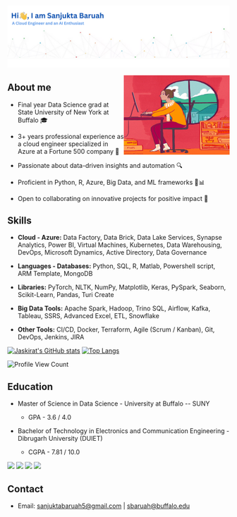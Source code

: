 <!-- ### Hi there 👋, I am Sanjukta Baruah.

I'm a passionate Data Science grad with a strong cloud engineering background. Excited about data-driven insights and automation. Proficient in Python, R, Azure, and various ML frameworks. Skilled in regression, classification, clustering, and more. Let's collaborate on innovative projects and drive positive impact! 💻🚀 Open to learning and always eager to explore new technologies and methodologies. Connect with me to geek out on data science and build awesome solutions together! 😄📊

### Skills
#### Language:
<img align="left" alt="Python" width="30px" style="padding-right:10px;" src="https://cdn.jsdelivr.net/gh/devicons/devicon/icons/python/python-original.svg"/>
<img align="left" alt="R" width="30px" style="padding-right:10px;" src="https://cdn.jsdelivr.net/gh/devicons/devicon/icons/rstudio/rstudio-original.svg" />
<img align="left" alt="Matlab" width="30px" style="padding-right:10px;" src="https://cdn.jsdelivr.net/gh/devicons/devicon/icons/matlab/matlab-original.svg" />


<br>

#### Toolkits and frameworks:
<img align="left" alt="Pandas" width="30px" style="padding-right:10px;" src="https://cdn.jsdelivr.net/gh/devicons/devicon/icons/pandas/pandas-original-wordmark.svg" />
<img align="left" alt="Numpy" width="30px" style="padding-right:10px;" src="https://cdn.jsdelivr.net/gh/devicons/devicon/icons/numpy/numpy-original.svg" />
<img align="left" alt="Matplotlib" width="30px" style="padding-right:10px;" src="https://upload.wikimedia.org/wikipedia/commons/8/84/Matplotlib_icon.svg" />
<img align="left" alt="ScikitLearn" width="30px" style="padding-right:10px;" src="https://upload.wikimedia.org/wikipedia/commons/0/05/Scikit_learn_logo_small.svg" />
<img align="left" alt="MySQL" width="30px" style="padding-right:10px;" src="https://cdn.jsdelivr.net/gh/devicons/devicon/icons/mysql/mysql-original-wordmark.svg" />
<img align="left" alt="PostgreSQL" width="30px" style="padding-right:10px;" src="https://cdn.jsdelivr.net/gh/devicons/devicon/icons/postgresql/postgresql-original-wordmark.svg" />
<img align="left" alt="Azure" width="30px" style="padding-right:10px;" src="https://cdn.jsdelivr.net/gh/devicons/devicon/icons/azure/azure-original-wordmark.svg" />
<img align="left" alt="Seaborn" width="30px" style="padding-right:10px;" src="https://seaborn.pydata.org/_images/logo-tall-lightbg.svg" />
<img align="left" alt="PowerBI" width="30px" style="padding-right:10px;" src="https://upload.wikimedia.org/wikipedia/commons/c/cf/New_Power_BI_Logo.svg" />
<img align="left" alt="Tableau" width="30px" style="padding-right:10px;" src="https://www.svgrepo.com/show/354427/tableau.svg" />




### Platforms:

<img align="left" alt="Linux" width="30px" style="padding-right:10px;" src="https://cdn.jsdelivr.net/gh/devicons/devicon/icons/linux/linux-original.svg" />
<img align="left" alt="Azure" width="30px" style="padding-right:10px;" src="https://cdn.jsdelivr.net/gh/devicons/devicon/icons/azure/azure-original-wordmark.svg" />

<br>


#### Coding Environments:
<img align="left" alt="VSCode" width="30px" style="padding-right:10px;" src="https://cdn.jsdelivr.net/gh/devicons/devicon/icons/vscode/vscode-original.svg" />
<img align="left" alt="Jupyter" width="30px" style="padding-right:10px;" src="https://cdn.jsdelivr.net/gh/devicons/devicon/icons/jupyter/jupyter-original-wordmark.svg" />


<br>


#
<details>
 <summary><h3> My full introduction </h3></summary>
    I'm a passionate Data Science graduate (May 2024) with an MSc in Data Science from State University of New York at Buffalo and a BTech in Electronics and Communication Engineering from DUIET, Dibrugarh University. With a strong background in cloud engineering and a keen eye for data-driven insights, I excel at automating processes, optimizing infrastructure, and ensuring ISO27001:2013 compliance. As a former Cloud Engineer at Cognizant, I specialized in implementing strategic plans for infrastructure improvement, reducing manual effort, and fostering team collaboration through knowledge-sharing sessions.

    My internships at Kaliber Labs Inc. and KOViD Analytics allowed me to delve into speech recognition and English Digit recognition systems, utilizing HMM and machine learning classifiers. My proficiency in Python, R, and various toolkits like Pandas, NumPy, Matplotlib, and Scikit-Learn enables me to excel in regression, classification, ensemble learning, clustering, PCA, and neural networks. Additionally, I'm well-versed in various technologies, including Azure, MySQL, PostgreSQL, Spark, Hadoop, PowerBI, Tableau, Excel, VBA, and more.

    I hold certifications in Azure AI Fundamentals (AI900), Azure Administrator (Az104), and Designing and Implementing a Data Science Solution on Azure (DP-100), and I'm excited to apply my diverse skill set to meaningful data science projects. Let's connect and collaborate to drive innovation and make a positive impact together!

    ![Sanjukta's GitHub stats](https://github-readme-stats.vercel.app/api?username=Sanjukta2212&theme=shadow_blue)
<!--Source: (https://github.com/anuraghazra/github-readme-stats)-->

<!--
**Sanjukta2212** is a ✨ _special_ ✨ repository because its `README.md` (this file) appears on your GitHub profile.

Here are some ideas to get you started:

- 🔭 I’m currently working on ...
- 🌱 I’m currently learning ...
- 👯 I’m looking to collaborate on ...
- 🤔 I’m looking for help with ...
- 💬 Ask me about ...
- 📫 How to reach me: ...
- 😄 Pronouns: ...
- ⚡ Fun fact: ...
-->
<!-- Sanjukta_README.md
Displaying Sanjukta_README.md. -->

![Header](./Sanjukta_profile.png)
<img src="./Sanjukta_underline.gif" height="20" width="100%">

<img align="right" alt="GIF" src="./Sanjukta_4.gif" width="240" height="180"/>

## About me
- Final year Data Science grad at State University of New York at Buffalo 🎓
  
- 3+ years professional experience as a cloud engineer specialized in Azure at a Fortune 500 company 💼
  
- Passionate about data-driven insights and automation 🔍
  
- Proficient in Python, R, Azure, Big Data, and ML frameworks 🐍📊
  
- Open to collaborating on innovative projects for positive impact 🚀

## Skills

- **Cloud - Azure:** Data Factory, Data Brick, Data Lake Services, Synapse Analytics, Power BI, Virtual Machines, Kubernetes, Data Warehousing, DevOps, Microsoft Dynamics, Active Directory, Data Governance

- **Languages - Databases:** Python, SQL, R, Matlab, Powershell script, ARM Template, MongoDB

- **Libraries:** PyTorch, NLTK, NumPy, Matplotlib, Keras, PySpark, Seaborn, Scikit-Learn, Pandas, Turi Create

- **Big Data Tools:** Apache Spark, Hadoop, Trino SQL, Airflow, Kafka, Tableau, SSRS, Advanced Excel, ETL, Snowflake

- **Other Tools:** CI/CD, Docker, Terraform, Agile (Scrum / Kanban), Git, DevOps, Jenkins, JIRA


[![Jaskirat's GitHub stats](https://github-readme-stats.vercel.app/api?username=Sanjukta2212)](https://github.com/Sanjukta2212/github-readme-stats)
[![Top Langs](https://github-readme-stats.vercel.app/api/top-langs/?username=Sanjukta2212&layout=donut)](https://github.com/Sanjukta2212/github-readme-stats)

![Profile View Count](https://komarev.com/ghpvc/?username=Sanjukta2212&color=orange)



## Education
- Master of Science in Data Science - University at Buffalo -- SUNY
  - GPA - 3.6 / 4.0

- Bachelor of Technology in Electronics and Communication Engineering - Dibrugarh University (DUIET) 
  - CGPA - 7.81 / 10.0

[<img src="https://img.shields.io/badge/linkedin-%230077B5.svg?&style=for-the-badge&logo=linkedin&logoColor=white" />](https://www.linkedin.com/in/sanjuktabaruah/)
[<img src="https://img.shields.io/badge/gmail-%23EE0000.svg?&style=for-the-badge&logo=gmail&logoColor=white">](mailto:sanjuktabaruah5@gmail.com)
[<img src = "https://img.shields.io/badge/medium-%23000000.svg?&style=for-the-badge&logo=medium&logoColor=white">](https://medium.com/@sanjuktabaruah5)
[<img src = "https://img.shields.io/badge/instagram-%23E4405F.svg?&style=for-the-badge&logo=instagram&logoColor=white">](https://www.instagram.com/sanjuktabaruah/)
<!-- [<img src = "https://img.shields.io/badge/tableau-%E97627.svg?&style=for-the-badge&logo=tableau&logoColor=white">](https://public.tableau.com/profile/jaskirat.singh.pahwa#!/) -->




## Contact
- Email: sanjuktabaruah5@gmail.com | sbaruah@buffalo.edu 
